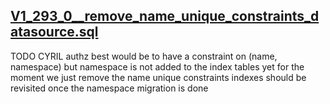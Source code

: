 
## [V1_293_0__remove_name_unique_constraints_datasource.sql](V1_293_0__remove_name_unique_constraints_datasource.sql)
TODO CYRIL authz best would be to have a constraint on (name, namespace) but namespace is not added to the index tables yet
for the moment we just remove the name unique constraints
indexes should be revisited once the namespace migration is done 

